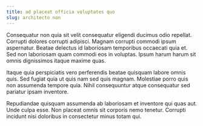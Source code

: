 ```yaml
---
title: ad placeat officia voluptates quo
slug: architecto non
---
```


Consequatur non quia sit velit consequatur eligendi ducimus odio repellat. Corrupti dolores corrupti adipisci. Magnam corrupti commodi ipsum aspernatur. Beatae delectus id laboriosam temporibus occaecati quia et. Sed non laboriosam quam commodi eos in voluptas. Ipsum harum harum sit omnis dignissimos itaque maxime quas.

Itaque quia perspiciatis vero perferendis beatae quisquam labore omnis quis. Sed fugiat quia ut quis nam sed quis magnam. Molestiae porro quis non assumenda tempore quia. Nihil consequuntur atque consequatur sed pariatur ipsam inventore.

Repudiandae quisquam assumenda ab laboriosam et inventore qui quas aut. Unde culpa esse. Non placeat omnis sit corporis nemo tenetur. Corrupti incidunt nisi doloribus in consectetur minus totam qui.
